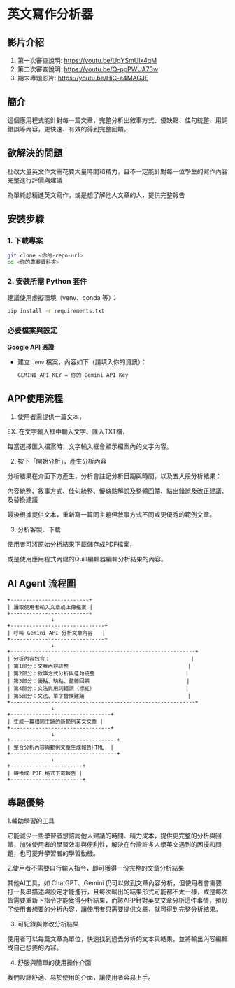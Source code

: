 # 英文寫作分析器

## 影片介紹
1. 第一次審查說明: https://youtu.be/UgYSmUlx4qM
2. 第二次審查說明: https://youtu.be/Q-ppPWUA73w
3. 期末專題影片: https://youtu.be/HiC-e4MAGJE

## 簡介
這個應用程式能針對每一篇文章，完整分析出敘事方式、優缺點、佳句統整、用詞錯誤等內容，更快速、有效的得到完整回饋。

## 欲解決的問題
批改大量英文作文需花費大量時間和精力，且不一定能針對每一位學生的寫作內容完整進行評價與建議

為單純想精進英文寫作，或是想了解他人文章的人，提供完整報告

## 安裝步驟

### 1. 下載專案
```bash
git clone <你的-repo-url>
cd <你的專案資料夾>
```

### 2. 安裝所需 Python 套件
建議使用虛擬環境（venv、conda 等）：
```bash
pip install -r requirements.txt
```


### 必要檔案與設定
**Google API 憑證**  
   - 建立 `.env` 檔案，內容如下（請填入你的資訊）：
     ```bash
     GEMINI_API_KEY = 你的 Gemini API Key
     ```


## APP使用流程
1. 使用者需提供一篇文本，

EX. 在文字輸入框中輸入文字、匯入TXT檔，

每當選擇匯入檔案時，文字輸入框會顯示檔案內的文字內容。

2. 按下「開始分析」，產生分析內容
   
分析結果在介面下方產生，分析會註記分析日期與時間，以及五大段分析結果：

內容統整、敘事方式、佳句統整、優缺點解說及整體回饋、點出錯誤及改正建議、及替換建議

最後根據提供文本，重新寫一篇同主題但敘事方式不同或更優秀的範例文章。

3. 分析客製、下載
   
使用者可將原始分析結果下載儲存成PDF檔案，

或是使用應用程式內建的Quill編輯器編輯分析結果的內容。

## AI Agent 流程圖
```
+-------------------------+
| 讀取使用者輸入文章或上傳檔案 |
+-------------------------+
              ↓
+------------------------------+
| 呼叫 Gemini API 分析文章內容   |
+------------------------------+
              ↓
+-----------------------------------------------------------+
| 分析內容包含：                                             |
| 第1部分：文章內容統整                                      |
| 第2部分：敘事方式分析與佳句統整                             |
| 第3部分：優點、缺點、整體回饋                               |
| 第4部分：文法與用詞錯誤（標紅）                             |
| 第5部分：文法、單字替換建議                                 |
+-----------------------------------------------------------+
              ↓
+--------------------------------+
| 生成一篇相同主題的新範例英文文章 |
+--------------------------------+
              ↓
+----------------------------------+
| 整合分析內容與範例文章生成報告HTML  |
+----------------------------------+
              ↓
+-----------------------+
| 轉換成 PDF 格式下載報告 |
+-----------------------+
```
## 專題優勢
1.輔助學習的工具

它能減少一些學習者想諮詢他人建議的時間、精力成本，提供更完整的分析與回饋，加強使用者的學習效率與便利性，解決在台灣許多人學英文遇到的困擾和問題，也可提升學習者的學習動機。

2.使用者不需要自行輸入指令，即可獲得一份完整的文章分析結果

其他AI工具，如 ChatGPT、Gemini 仍可以做到文章內容分析，但使用者會需要打一長串描述與設定才能進行，且每次輸出的結果形式可能都不太一樣，或是每次皆需要重新下指令才能獲得分析結果，而該APP針對英文文章分析這件事情，預設了使用者想要的分析內容，讓使用者只需要提供文章，就可得到完整分析結果。

3. 可紀錄與修改分析結果
   
使用者可以每篇文章為單位，快速找到過去分析的文本與結果，並將輸出內容編輯成自己想要的內容。

4. 舒服與簡單的使用操作介面
   
我們設計舒適、易於使用的介面，讓使用者容易上手。
